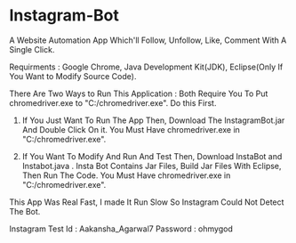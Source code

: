 # Instagram-Bot
A Website Automation App Which'll Follow, Unfollow, Like, Comment With A Single Click.

Requirments : Google Chrome, Java Development Kit(JDK), Eclipse(Only If You Want to Modify Source Code). 

There Are Two Ways to Run This Application : Both Require You To Put chromedriver.exe to "C:/chromedriver.exe". Do this First.

1. If You Just Want To Run The App Then, Download The InstagramBot.jar And Double Click On it. You Must Have chromedriver.exe in "C:/chromedriver.exe".
   
2. If You Want To Modify And Run And Test Then, Download InstaBot and Instabot.java . Insta Bot Contains Jar Files, Build Jar Files With Eclipse, Then Run The Code. You Must Have chromedriver.exe in "C:/chromedriver.exe".

This App Was Real Fast, I made It Run Slow So Instagram Could Not Detect The Bot.

Instagram Test Id : Aakansha_Agarwal7
Password : ohmygod
